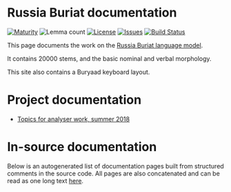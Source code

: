 # Russia Buriat documentation

[![Maturity](https://img.shields.io/endpoint?url=https%3A%2F%2Fraw.githubusercontent.com%2Fgiellalt%2Flang-bxr%2Fgh-pages%2Fmaturity.json)](https://giellalt.github.io/MaturityClassification.html)
![Lemma count](https://img.shields.io/endpoint?url=https%3A%2F%2Fraw.githubusercontent.com%2Fgiellalt%2Flang-bxr%2Fgh-pages%2Flemmacount.json)
[![License](https://img.shields.io/github/license/giellalt/lang-bxr)](https://github.com/giellalt/lang-bxr/blob/main/LICENSE)
[![Issues](https://img.shields.io/github/issues/giellalt/lang-bxr)](https://github.com/giellalt/lang-bxr/issues)
[![Build Status](https://divvun-tc.giellalt.org/api/github/v1/repository/giellalt/lang-bxr/main/badge.svg)](https://github.com/giellalt/lang-bxr/actions)

This page documents the work on the [Russia Buriat language model](https://github.com/giellalt/lang-bxr). 

It contains 20000 stems, and the basic nominal and verbal morphology.

This site also contains a Buryaad keyboard layout.

# Project documentation

* [Topics for analyser work, summer 2018](Topics.html)

# In-source documentation

Below is an autogenerated list of documentation pages built from structured comments in the source code. All pages are also concatenated and can be read as one long text [here](bxr.md).

